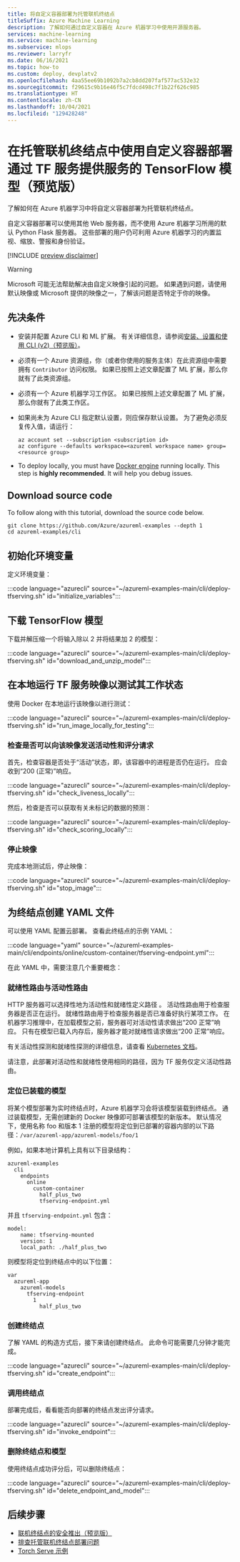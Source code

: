 ```yaml
---
title: 将自定义容器部署为托管联机终结点
titleSuffix: Azure Machine Learning
description: 了解如何通过自定义容器在 Azure 机器学习中使用开源服务器。
services: machine-learning
ms.service: machine-learning
ms.subservice: mlops
ms.reviewer: larryfr
ms.date: 06/16/2021
ms.topic: how-to
ms.custom: deploy, devplatv2
ms.openlocfilehash: 4aa55ee69b1092b7a2cb8dd207faf577ac532e32
ms.sourcegitcommit: f29615c9b16e46f5c7fdcd498c7f1b22f626c985
ms.translationtype: HT
ms.contentlocale: zh-CN
ms.lasthandoff: 10/04/2021
ms.locfileid: "129428248"
---
```

# <a name="deploy-a-tensorflow-model-served-with-tf-serving-using-a-custom-container-in-a-managed-online-endpoint-preview"></a>在托管联机终结点中使用自定义容器部署通过 TF 服务提供服务的 TensorFlow 模型（预览版）

了解如何在 Azure 机器学习中将自定义容器部署为托管联机终结点。

自定义容器部署可以使用其他 Web 服务器，而不使用 Azure 机器学习所用的默认 Python Flask 服务器。 这些部署的用户仍可利用 Azure 机器学习的内置监视、缩放、警报和身份验证。

[!INCLUDE [preview disclaimer](../../includes/machine-learning-preview-generic-disclaimer.md)]

> [!WARNING]
> Microsoft 可能无法帮助解决由自定义映像引起的问题。 如果遇到问题，请使用默认映像或 Microsoft 提供的映像之一，了解该问题是否特定于你的映像。

## <a name="prerequisites"></a>先决条件

* 安装并配置 Azure CLI 和 ML 扩展。 有关详细信息，请参阅[安装、设置和使用 CLI (v2)（预览版）](how-to-configure-cli.md)。 

* 必须有一个 Azure 资源组，你（或者你使用的服务主体）在此资源组中需要拥有 `Contributor` 访问权限。 如果已按照上述文章配置了 ML 扩展，那么你就有了此类资源组。 

* 必须有一个 Azure 机器学习工作区。 如果已按照上述文章配置了 ML 扩展，那么你就有了此类工作区。

* 如果尚未为 Azure CLI 指定默认设置，则应保存默认设置。 为了避免必须反复传入值，请运行：

   ```azurecli
   az account set --subscription <subscription id>
   az configure --defaults workspace=<azureml workspace name> group=<resource group>

* To deploy locally, you must have [Docker engine](https://docs.docker.com/engine/install/) running locally. This step is **highly recommended**. It will help you debug issues.

## Download source code

To follow along with this tutorial, download the source code below.

```azurecli-interactive
git clone https://github.com/Azure/azureml-examples --depth 1
cd azureml-examples/cli
```

## <a name="initialize-environment-variables"></a>初始化环境变量

定义环境变量：

:::code language="azurecli" source="~/azureml-examples-main/cli/deploy-tfserving.sh" id="initialize_variables":::

## <a name="download-a-tensorflow-model"></a>下载 TensorFlow 模型

下载并解压缩一个将输入除以 2 并将结果加 2 的模型：

:::code language="azurecli" source="~/azureml-examples-main/cli/deploy-tfserving.sh" id="download_and_unzip_model":::

## <a name="run-a-tf-serving-image-locally-to-test-that-it-works"></a>在本地运行 TF 服务映像以测试其工作状态

使用 Docker 在本地运行该映像以进行测试：

:::code language="azurecli" source="~/azureml-examples-main/cli/deploy-tfserving.sh" id="run_image_locally_for_testing":::

### <a name="check-that-you-can-send-liveness-and-scoring-requests-to-the-image"></a>检查是否可以向该映像发送活动性和评分请求

首先，检查容器是否处于“活动”状态，即，该容器中的进程是否仍在运行。 应会收到“200 (正常)”响应。

:::code language="azurecli" source="~/azureml-examples-main/cli/deploy-tfserving.sh" id="check_liveness_locally":::

然后，检查是否可以获取有关未标记的数据的预测：

:::code language="azurecli" source="~/azureml-examples-main/cli/deploy-tfserving.sh" id="check_scoring_locally":::

### <a name="stop-the-image"></a>停止映像

完成本地测试后，停止映像：

:::code language="azurecli" source="~/azureml-examples-main/cli/deploy-tfserving.sh" id="stop_image":::

## <a name="create-a-yaml-file-for-your-endpoint"></a>为终结点创建 YAML 文件

可以使用 YAML 配置云部署。 查看此终结点的示例 YAML：

:::code language="yaml" source="~/azureml-examples-main/cli/endpoints/online/custom-container/tfserving-endpoint.yml":::

在此 YAML 中，需要注意几个重要概念：

### <a name="readiness-route-vs-liveness-route"></a>就绪性路由与活动性路由

HTTP 服务器可以选择性地为活动性和就绪性定义路径 。 活动性路由用于检查服务器是否正在运行。 就绪性路由用于检查服务器是否已准备好执行某项工作。 在机器学习推理中，在加载模型之前，服务器可对活动性请求做出“200 正常”响应。 只有在模型已载入内存后，服务器才能对就绪性请求做出“200 正常”响应。

有关活动性探测和就绪性探测的详细信息，请查看 [Kubernetes 文档](https://kubernetes.io/docs/tasks/configure-pod-container/configure-liveness-readiness-startup-probes/)。

请注意，此部署对活动性和就绪性使用相同的路径，因为 TF 服务仅定义活动性路由。

### <a name="locating-the-mounted-model"></a>定位已装载的模型

将某个模型部署为实时终结点时，Azure 机器学习会将该模型装载到终结点。 通过装载模型，无需创建新的 Docker 映像即可部署该模型的新版本。 默认情况下，使用名称 foo 和版本 1 注册的模型将定位到已部署的容器内部的以下路径：`/var/azureml-app/azureml-models/foo/1` 

例如，如果本地计算机上具有以下目录结构：

```
azureml-examples
  cli
    endpoints
      online
        custom-container
          half_plus_two
          tfserving-endpoint.yml    
```     

并且 `tfserving-endpoint.yml` 包含：

```
model:
    name: tfserving-mounted
    version: 1
    local_path: ./half_plus_two
```

则模型将定位到终结点中的以下位置：

```
var 
  azureml-app
    azureml-models
      tfserving-endpoint
        1
          half_plus_two
```

### <a name="create-the-endpoint"></a>创建终结点

了解 YAML 的构造方式后，接下来请创建终结点。 此命令可能需要几分钟才能完成。

:::code language="azurecli" source="~/azureml-examples-main/cli/deploy-tfserving.sh" id="create_endpoint":::

### <a name="invoke-the-endpoint"></a>调用终结点

部署完成后，看看能否向部署的终结点发出评分请求。

:::code language="azurecli" source="~/azureml-examples-main/cli/deploy-tfserving.sh" id="invoke_endpoint":::

### <a name="delete-endpoint-and-model"></a>删除终结点和模型

使用终结点成功评分后，可以删除终结点：

:::code language="azurecli" source="~/azureml-examples-main/cli/deploy-tfserving.sh" id="delete_endpoint_and_model":::

## <a name="next-steps"></a>后续步骤

- [联机终结点的安全推出（预览版）](how-to-safely-rollout-managed-endpoints.md)
- [排查托管联机终结点部署问题](how-to-troubleshoot-managed-online-endpoints.md)
- [Torch Serve 示例](https://github.com/Azure/azureml-examples/blob/main/cli/deploy-torchserve.sh)